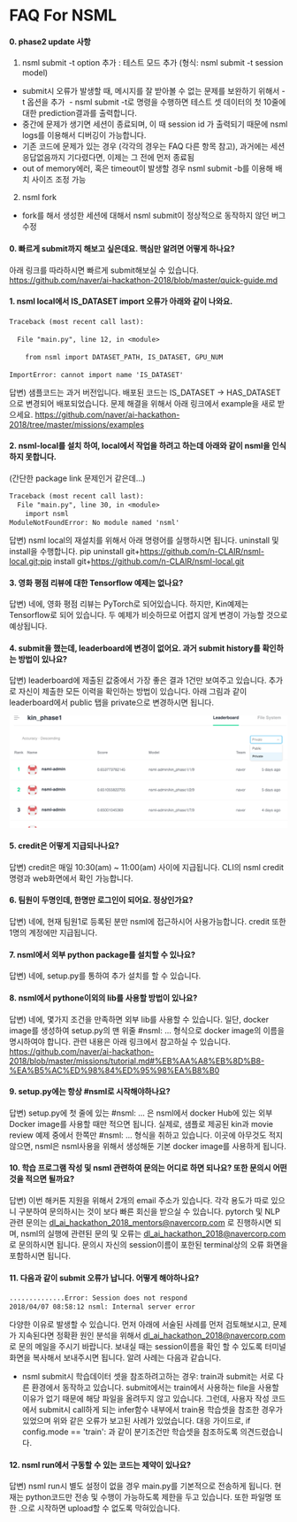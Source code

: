 # FAQ For NSML

#### 0. phase2 update 사항
1. nsml submit -t option 추가 :  테스트 모드 추가 (형식: nsml submit -t session model)
  - submit시 오류가 발생할 때, 메시지를 잘 받아볼 수 없는 문제를 보완하기 위해서 -t 옵션을 추가
  - nsml submit -t로 명령을 수행하면 테스트 셋 데이터의 첫 10줄에 대한 prediction결과를 출력합니다.
  - 중간에 문제가 생기면 세션이 종료되며, 이 때 session id 가 출력되기 때문에 nsml logs를 이용해서 디버깅이 가능합니다.
  - 기존 코드에 문제가 있는 경우 (각각의 경우는 FAQ 다른 항목 참고), 과거에는 세션 응답없음까지 기다렸다면, 이제는 그 전에 먼저 종료됨  
  -  out of memory에러, 혹은 timeout이 발생할 경우 nsml submit -b를 이용해 배치 사이즈 조정 가능

2. nsml fork
  - fork를 해서 생성한 세션에 대해서 nsml submit이 정상적으로 동작하지 않던 버그 수정


#### 0. 빠르게 submit까지 해보고 싶은데요. 핵심만 알려면 어떻게 하나요?
아래 링크를 따라하시면 빠르게 submit해보실 수 있습니다. 
https://github.com/naver/ai-hackathon-2018/blob/master/quick-guide.md

#### 1. nsml local에서 IS_DATASET import 오류가 아래와 같이 나와요.
```
Traceback (most recent call last):

  File "main.py", line 12, in <module>

    from nsml import DATASET_PATH, IS_DATASET, GPU_NUM

ImportError: cannot import name 'IS_DATASET'
```
답변)
샘플코드는 과거 버전입니다.  배포된 코드는 IS_DATASET -> HAS_DATASET으로 변경되어 배포되었습니다. 
문제 해결을 위해서 아래 링크에서 example을 새로 받으세요.
https://github.com/naver/ai-hackathon-2018/tree/master/missions/examples
​
#### 2. nsml-local를 설치 하여, local에서 작업을 하려고 하는데 아래와 같이 nsml을 인식하지 못합니다.
 (간단한 package link 문제인거 같은데...)
```
Traceback (most recent call last):
  File "main.py", line 30, in <module>
    import nsml
ModuleNotFoundError: No module named 'nsml'
```
답변) nsml local의 재설치를 위해서 아래 명령어를 실행하시면 됩니다. uninstall 및 install을 수행합니다. 
pip uninstall git+https://github.com/n-CLAIR/nsml-local.git;pip install git+https://github.com/n-CLAIR/nsml-local.git

#### 3. 영화 평점 리뷰에 대한 Tensorflow 예제는 없나요?
답변) 네에, 영화 평점 리뷰는 PyTorch로 되어있습니다. 하지만, Kin예제는 Tensorflow로 되어 있습니다. 두 예제가 비슷하므로 어렵지 않게 변경이 가능할 것으로 예상됩니다. 

#### 4. submit을 했는데, leaderboard에 변경이 없어요. 과거 submit history를 확인하는 방법이 있나요?
답변) leaderboard에 제출된 값중에서 가장 좋은 결과 1건만 보여주고 있습니다. 추가로 자신이 제출한 모든 이력을 확인하는 방법이 있습니다. 아래 그림과 같이 leaderboard에서 public 탭을 private으로 변경하시면 됩니다.

![leaderboard-private](./res/leaderboard.png)

#### 5. credit은 어떻게 지급되나나요?
답변) credit은 매일 10:30(am) ~ 11:00(am) 사이에 지급됩니다. CLI의 nsml credit 명령과 web화면에서 확인 가능합니다. 

#### 6. 팀원이 두명인데, 한명만 로그인이 되어요. 정상인가요?
답변) 네에, 현재 팀원1로 등록된 분만 nsml에 접근하시어 사용가능합니다. credit 또한 1명의 계정에만 지급됩니다. 

#### 7. nsml에서 외부 python package를 설치할 수 있나요?
답변) 네에, setup.py를 통하여 추가 설치를 할 수 있습니다. 

#### 8. nsml에서 pythone이외의 lib를 사용할 방법이 있나요?
답변) 네에, 몇가지 조건을 만족하면 외부 lib를 사용할 수 있습니다. 일단, docker image를 생성하여 setup.py의 맨 위줄 #nsml: ... 형식으로 docker image의 이름을 명시하여야 합니다.
관련 내용은 아래 링크에서 참고하실 수 있습니다.  https://github.com/naver/ai-hackathon-2018/blob/master/missions/tutorial.md#%EB%AA%A8%EB%8D%B8-%EA%B5%AC%ED%98%84%ED%95%98%EA%B8%B0 

#### 9. setup.py에는 항상 #nsml로 시작해야하나요?
답변) setup.py에 첫 줄에 있는 #nsml: ... 은 nsml에서 docker Hub에 있는 외부 Docker image를 사용할 때만 적으면 됩니다. 실제로, 샘플로 제공된 kin과 movie review 예제 중에서 한쪽만 #nsml: ... 형식을 취하고 있습니다. 이곳에 아무것도 적지 않으면, nsml은 nsml사용을 위해서 생성해둔 기본 docker image를 사용하게 됩니다. 

#### 10. 학습 프로그램 작성 및 nsml 관련하여 문의는 어디로 하면 되나요? 또한 문의시 어떤 것을 적으면 될까요?
답변) 이번 해커톤 지원을 위해서 2개의 email 주소가 있습니다. 각각 용도가 따로 있으니 구분하여 문의하시는 것이 보다 빠른 회신을 받으실 수 있습니다. 
pytorch 및 NLP 관련 문의는 dl_ai_hackathon_2018_mentors@navercorp.com 로 진행하시면 되며, nsml의 실행에 관련된 문의 및 오류는 dl_ai_hackathon_2018@navercorp.com 로 문의하시면 됩니다. 문의시 자신의 session이름이 포한된 terminal상의 오류 화면을 포함하시면 됩니다.

#### 11. 다음과 같이 submit 오류가 납니다. 어떻게 해야하나요?
```
..............Error: Session does not respond
2018/04/07 08:58:12 nsml: Internal server error
```
다양한 이유로 발생할 수 있습니다. 먼저 아래에 서술된 사례를 먼저 검토해보시고, 문제가 지속된다면 정확환 원인 분석을 위해서 dl_ai_hackathon_2018@navercorp.com 로 문의 메일을 주시기 바랍니다. 보내실 때는 session이름을 확인 할 수 있도록 터미널 화면을 복사해서 보내주시면 됩니다.
알려 사례는 다음과 같습니다. 
- nsml submit시 학습데이터 셋을 참조하려고하는 경우: train과 submit는 서로 다른 환경에서 동작하고 있습니다. submit에서는 train에서 사용하는 file을 사용할 이유가 없기 때문에 해당 파일을 올려두지 않고 있습니다. 그런데, 사용자 작성 코드에서 submit시 call하게 되는 infer함수 내부에서 train용 학습셋을 참조한 경우가 있었으며 위와 같은 오류가 보고된 사례가 있었습니다. 대응 가이드로,  if config.mode == 'train': 과 같이 분기조건만 학습셋을 참조하도록 의견드렸습니다. 

#### 12. nsml run에서 구동할 수 있는 코드는 제약이 있나요?
답변) nsml run시 별도 설정이 없을 경우 main.py를 기본적으로 전송하게 됩니다. 현재는 python코드만 전송 및 수행이 가능하도록 제한을 두고 있습니다. 또한 파일명 또한 .으로 시작하면 upload할 수 없도록 막혀있습니다. 




